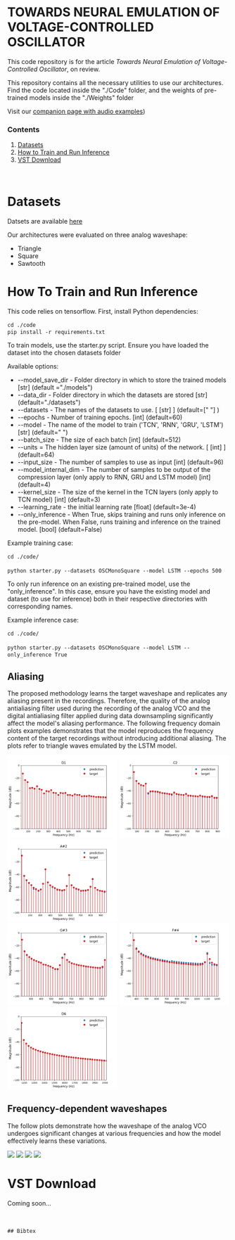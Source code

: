 # TOWARDS NEURAL EMULATION OF VOLTAGE-CONTROLLED OSCILLATOR

This code repository is for the article _Towards Neural Emulation of Voltage-Controlled Oscillator_, on review.

This repository contains all the necessary utilities to use our architectures. Find the code located inside the "./Code" folder, and the weights of pre-trained models inside the "./Weights" folder

Visit our [companion page with audio examples](https://riccardovib.github.io/NeuralOSC_pages/))

### Contents

1. [Datasets](#datasets)
2. [How to Train and Run Inference](#how-to-train-and-run-inference)
3. [VST Download](#vst-download)

<br/>

# Datasets

Datsets are available [here](https://zenodo.org/records/15196138)

Our architectures were evaluated on three analog waveshape: 
- Triangle 
- Square
- Sawtooth


# How To Train and Run Inference 

This code relies on tensorflow.
First, install Python dependencies:
```
cd ./code
pip install -r requirements.txt
```

To train models, use the starter.py script.
Ensure you have loaded the dataset into the chosen datasets folder

Available options: 
* --model_save_dir - Folder directory in which to store the trained models [str] (default ="./models")
* --data_dir - Folder directory in which the datasets are stored [str] (default="./datasets")
* --datasets - The names of the datasets to use. [ [str] ] (default=[" "] )
* --epochs - Number of training epochs. [int] (default=60)
* --model - The name of the model to train ('TCN', 'RNN', 'GRU', 'LSTM') [str] (default=" ")
* --batch_size - The size of each batch [int] (default=512)
* --units = The hidden layer size (amount of units) of the network. [ [int] ] (default=64)
* --input_size - The number of samples to use as input [int] (default=96)
* --model_internal_dim - The number of samples to be output of the compression layer (only apply to RNN, GRU and LSTM model) [int] (default=4)
* --kernel_size - The size of the kernel in the TCN layers (only apply to TCN model) [int] (default=3)
* --learning_rate - the initial learning rate [float] (default=3e-4)
* --only_inference - When True, skips training and runs only inference on the pre-model. When False, runs training and inference on the trained model. [bool] (default=False)
 

Example training case: 
```
cd ./code/

python starter.py --datasets OSCMonoSquare --model LSTM --epochs 500
```

To only run inference on an existing pre-trained model, use the "only_inference". In this case, ensure you have the existing model and dataset (to use for inference) both in their respective directories with corresponding names.

Example inference case:
```
cd ./code/

python starter.py --datasets OSCMonoSquare --model LSTM --only_inference True
```

## Aliasing

The proposed methodology learns the target waveshape and replicates any aliasing present in the recordings. Therefore, the quality of the analog antialiasing filter used during the recording of the analog VCO and the digital antialiasing filter applied during data downsampling significantly affect the model's aliasing performance. 
The following frequency domain plots examples demonstrates that the model reproduces the frequency content of the target recordings without introducing additional aliasing.
The plots refer to triangle waves emulated by the LSTM model.

<div align="left">
 <img src="./fig/10aliasing_fft.png" width="250">
 <img src="./fig/20aliasing_fft.png" width="250">
 <img src="./fig/30aliasing_fft.png" width="250">
</div>

<div align="left">
 <img src="./fig/40aliasing_fft.png" width="250">
<img src="./fig/50aliasing_fft.png" width="250">
<img src="./fig/60aliasing_fft.png" width="250">
</div>

## Frequency-dependent waveshapes

The follow plots demonstrate how the waveshape of the analog VCO undergoes significant changes at various frequencies and how the model effectively learns these variations. 

<div align="left">
 <img src="./fig/0plot_saw.png" width="250">
<img src="./fig/4plot_saw.png" width="250">
<img src="./fig/0plot_sq.png" width="250">
<img src="./fig/4plot_sq.png" width="250">
</div>

# VST Download

Coming soon...

```


## Bibtex

